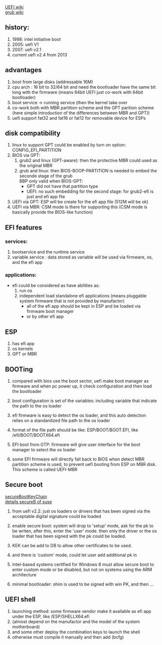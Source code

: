 [UEFI wiki](http://en.wikipedia.org/wiki/Unified_Extensible_Firmware_Interface)    
[grub wiki](https://wiki.archlinux.org/index.php/GRUB)
## history:
1. 1998: intel initiative boot
2. 2005: uefi V1
3. 2007: uefi v2.1
4. current uefi v2.4 from 2013

## advantages
1. boot from large disks (addressable 16M)
2. cpu arch : 16 bit to 32/64 bit and need the bootloader have the same bit long with the firmware (means 64bit UEFI just co-work with 64bit bootloader)
3. boot service -> running service (then the kernel take over
4. co-work both with MBR partition scheme and the GPT parition scheme (here simple introduction of the differences between MBR and GPT))
5. uefi support fat32 and fat16 or fat12 for removable device for ESPs 

## disk compatibility
1. linux to support GPT could be enabled by turn on option: CONFIG_EFI_PARTITION
2. BIOS via GPT:
	1. grub2 and linux (GPT-aware): then the protective MBR could used as the original MBR
	2. grub and linux: then BIOS-BOOP-PARTITION is needed to embed the seconde stage of the grub	
	BBP only valid when BIOS-GPT: 
		- GPT did not have that partition type
		- UEFI: no such embedding for the second stage: for grub2-efi is just and efi app file
3. UEFI via GPT:
	ESP will be create for the efi app file (512M will be ok)
4. UEFI via MBR:
	CSM mode is there for supporting this (CSM mode is basically provide the BIOS-like function)

## EFI features
### services:
1. bootservice and the runtime service
2. variable service : data stored as variable will be used via firmware, os, and the efi app

### applications:
* efi could be considered as have abilities as:
	1. run os
	2. independent load standalone efi applications (means pluggable system firmware that is not provided by manufactor)
		- all of the efi app should be kept in ESP and be loaded via firmware boot manager
		- or by other efi app


## ESP
1. has efi app
2. os kernels
3. GPT or MBR 

## BOOTing
1. compared with bios use the boot sector, uefi make boot manager as firmware and when pc power up, it check configuration and then load the bootloader
2. boot configuration is set of the variables: including variable that indicate the path to the os loader
3. efi firmware is easy to detect the os loader, and this auto detection relies on a standardized file path to the os loader
4. format of the file path should be like: ESP/BOOT/BOOT<MACHINE-TYPE-SHORT-NAME>.EFI, like /efi/BOOT/BOOTX64.efi

5. EFI boot from GTP: firmware will give user interface for the boot manager to select the os loader
6. some EFI firmware will directly fall back to BIOS when detect MBR partition scheme is used, to prevent uefi booting from ESP on MBR disk. This scheme is called UEFI-MBR

## Secure boot
[secureBootKeyChain](https://www.suse.com/communities/conversations/wp-content/uploads/2012/08/mok2.png)    
[details secureB of suse](https://www.suse.com/communities/conversations/uefi-secure-boot-details/)

1. from uefi v2.2: just os loaders or drivers that has been signed via the acceptable digital signature could be loaded
2. enable secure boot: system will drop to 'setup' mode, ask for the pk to be writen, after this, enter the 'user' mode. then only the driver or the os loader that has been signed with the pk could be loaded.
3. KEK can be add to DB to allow other certificates to be used.
4. and there is 'custom' mode, could let user add additional pk in

5. Intel-based systems certified for Windows 8 must allow secure boot to enter custom mode or be disabled, but not on systems using the ARM architecture
6. minimal bootloader: shim is used to be signed with win PK, and then ...

## UEFI shell
1. launching method: some firmware vendor make it available as efi app under the ESP, like /ESP/SHELLX64.efi
2. (almost depend on the manufactor and the model of the system motherboard)
3. and some other deploy the combination keys to launch the shell
4. otherwise must compile it manually and then add (bcfg)


